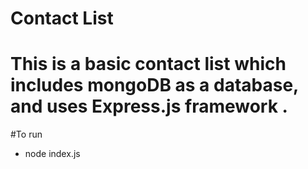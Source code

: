 # Contact List

<h1> This is a basic contact list which includes mongoDB as a database, and uses Express.js framework . </h1>

#To run

- node index.js

